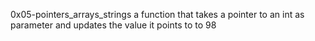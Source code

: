 0x05-pointers_arrays_strings
a function that takes a pointer to an int as parameter and updates the value it points to to 98
